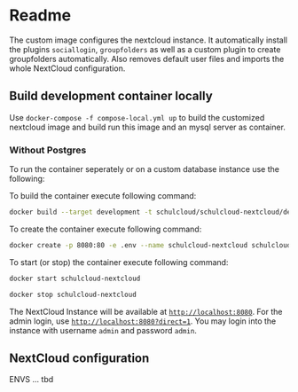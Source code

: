# Readme

The custom image configures the nextcloud instance. It automatically install the plugins `sociallogin`, `groupfolders` as well as a custom plugin to create groupfolders automatically.
Also removes default user files and imports the whole NextCloud configuration.

## Build development container locally

Use `docker-compose -f compose-local.yml up` to build the customized nextcloud image and build run this image and an mysql server
as container.

### Without Postgres

To run the container seperately or on a custom database instance use the following:

To build the container execute following command:

```bash
docker build --target development -t schulcloud/schulcloud-nextcloud/dev .
```

To create the container execute following command:

```bash
docker create -p 8080:80 -e .env --name schulcloud-nextcloud schulcloud/schulcloud-nextcloud/dev:latest
```

To start (or stop) the container execute following command:

```bash
docker start schulcloud-nextcloud
```

```bash
docker stop schulcloud-nextcloud
```

The NextCloud Instance will be available at [`http://localhost:8080`](http://localhost:8080). For the admin login, use [`http://localhost:8080?direct=1`](http://localhost:8080?direct=1). You may login into the instance with username `admin` and password `admin`.

## NextCloud configuration

ENVS ... tbd
